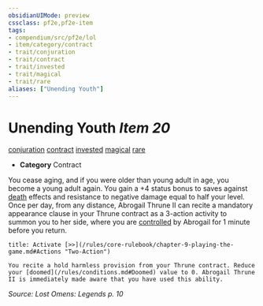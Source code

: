 ```yaml
---
obsidianUIMode: preview
cssclass: pf2e,pf2e-item
tags:
- compendium/src/pf2e/lol
- item/category/contract
- trait/conjuration
- trait/contract
- trait/invested
- trait/magical
- trait/rare
aliases: ["Unending Youth"]
---
```

# Unending Youth *Item 20*  
[conjuration](/rules/traits/conjuration.md)  [contract](/rules/traits/contract-lol.md)  [invested](/rules/traits/invested.md)  [magical](/rules/traits/magical.md)  [rare](/rules/traits/rare.md)  

- **Category** Contract

You cease aging, and if you were older than young adult in age, you become a young adult again. You gain a +4 status bonus to saves against [death](/rules/traits/death.md) effects and resistance to negative damage equal to half your level. Once per day, from any distance, Abrogail Thrune II can recite a mandatory appearance clause in your Thrune contract as a 3-action activity to summon you to her side, where you are [controlled](/rules/conditions.md#Controlled) by Abrogail for 1 minute before you return.

```ad-embed-ability
title: Activate [>>](/rules/core-rulebook/chapter-9-playing-the-game.md#Actions "Two-Action")

You recite a hold harmless provision from your Thrune contract. Reduce your [doomed](/rules/conditions.md#Doomed) value to 0. Abrogail Thrune II is immediately made aware that you have used this ability.
```

*Source: Lost Omens: Legends p. 10*
